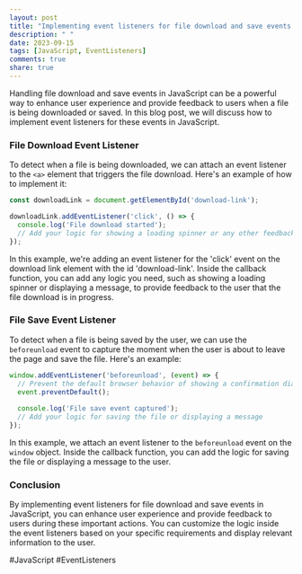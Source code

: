 ```yaml
---
layout: post
title: "Implementing event listeners for file download and save events in JavaScript"
description: " "
date: 2023-09-15
tags: [JavaScript, EventListeners]
comments: true
share: true
---
```


Handling file download and save events in JavaScript can be a powerful way to enhance user experience and provide feedback to users when a file is being downloaded or saved. In this blog post, we will discuss how to implement event listeners for these events in JavaScript.

### File Download Event Listener

To detect when a file is being downloaded, we can attach an event listener to the `<a>` element that triggers the file download. Here's an example of how to implement it:

```javascript
const downloadLink = document.getElementById('download-link');

downloadLink.addEventListener('click', () => {
  console.log('File download started');
  // Add your logic for showing a loading spinner or any other feedback
});
```

In this example, we're adding an event listener for the 'click' event on the download link element with the id 'download-link'. Inside the callback function, you can add any logic you need, such as showing a loading spinner or displaying a message, to provide feedback to the user that the file download is in progress.

### File Save Event Listener

To detect when a file is being saved by the user, we can use the `beforeunload` event to capture the moment when the user is about to leave the page and save the file. Here's an example:

```javascript
window.addEventListener('beforeunload', (event) => {
  // Prevent the default browser behavior of showing a confirmation dialog
  event.preventDefault();
  
  console.log('File save event captured');
  // Add your logic for saving the file or displaying a message
});
```

In this example, we attach an event listener to the `beforeunload` event on the `window` object. Inside the callback function, you can add the logic for saving the file or displaying a message to the user.

### Conclusion

By implementing event listeners for file download and save events in JavaScript, you can enhance user experience and provide feedback to users during these important actions. You can customize the logic inside the event listeners based on your specific requirements and display relevant information to the user.

#JavaScript #EventListeners